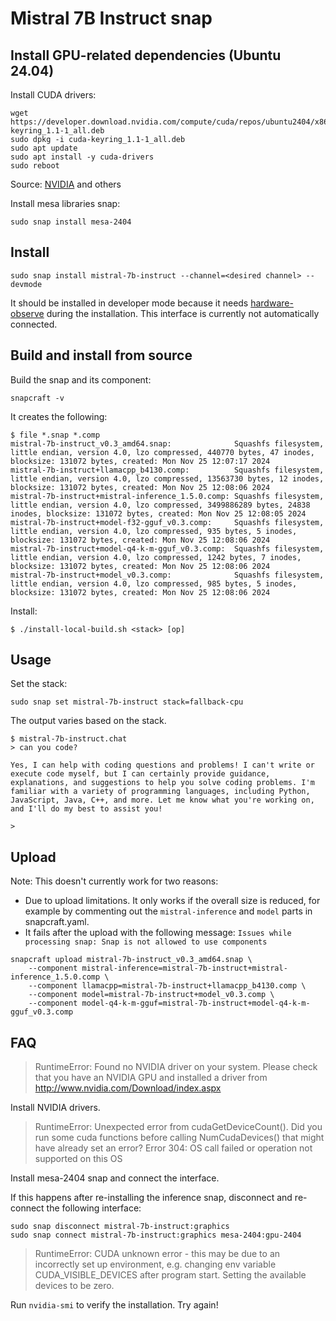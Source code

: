 # Mistral 7B Instruct snap

## Install GPU-related dependencies (Ubuntu 24.04)

Install CUDA drivers:
```shell
wget https://developer.download.nvidia.com/compute/cuda/repos/ubuntu2404/x86_64/cuda-keyring_1.1-1_all.deb
sudo dpkg -i cuda-keyring_1.1-1_all.deb
sudo apt update
sudo apt install -y cuda-drivers
sudo reboot
```
Source: [NVIDIA](https://docs.nvidia.com/cuda/cuda-installation-guide-linux/index.html#ubuntu) and others

Install mesa libraries snap:
```shell
sudo snap install mesa-2404
```

## Install
```console
sudo snap install mistral-7b-instruct --channel=<desired channel> --devmode
```

It should be installed in developer mode because it needs [hardware-observe](https://snapcraft.io/docs/hardware-observe-interface) during the installation.
This interface is currently not automatically connected.

## Build and install from source

Build the snap and its component:
```console
snapcraft -v
```

It creates the following:
```
$ file *.snap *.comp
mistral-7b-instruct_v0.3_amd64.snap:              Squashfs filesystem, little endian, version 4.0, lzo compressed, 440770 bytes, 47 inodes, blocksize: 131072 bytes, created: Mon Nov 25 12:07:17 2024
mistral-7b-instruct+llamacpp_b4130.comp:          Squashfs filesystem, little endian, version 4.0, lzo compressed, 13563730 bytes, 12 inodes, blocksize: 131072 bytes, created: Mon Nov 25 12:08:06 2024
mistral-7b-instruct+mistral-inference_1.5.0.comp: Squashfs filesystem, little endian, version 4.0, lzo compressed, 3499886289 bytes, 24838 inodes, blocksize: 131072 bytes, created: Mon Nov 25 12:08:05 2024
mistral-7b-instruct+model-f32-gguf_v0.3.comp:     Squashfs filesystem, little endian, version 4.0, lzo compressed, 935 bytes, 5 inodes, blocksize: 131072 bytes, created: Mon Nov 25 12:08:06 2024
mistral-7b-instruct+model-q4-k-m-gguf_v0.3.comp:  Squashfs filesystem, little endian, version 4.0, lzo compressed, 1242 bytes, 7 inodes, blocksize: 131072 bytes, created: Mon Nov 25 12:08:06 2024
mistral-7b-instruct+model_v0.3.comp:              Squashfs filesystem, little endian, version 4.0, lzo compressed, 985 bytes, 5 inodes, blocksize: 131072 bytes, created: Mon Nov 25 12:08:06 2024
```

Install: 
```console
$ ./install-local-build.sh <stack> [op]
```

## Usage

Set the stack:
```shell
sudo snap set mistral-7b-instruct stack=fallback-cpu
```

The output varies based on the stack.

```console
$ mistral-7b-instruct.chat 
> can you code?

Yes, I can help with coding questions and problems! I can't write or execute code myself, but I can certainly provide guidance, explanations, and suggestions to help you solve coding problems. I'm familiar with a variety of programming languages, including Python, JavaScript, Java, C++, and more. Let me know what you're working on, and I'll do my best to assist you!

> 
```

## Upload
Note: This doesn't currently work for two reasons:
- Due to upload limitations. It only works if the overall size is reduced, for example by commenting out the `mistral-inference` and `model` parts in snapcraft.yaml.
- It fails after the upload with the following message: `Issues while processing snap: Snap is not allowed to use components`

```console
snapcraft upload mistral-7b-instruct_v0.3_amd64.snap \
    --component mistral-inference=mistral-7b-instruct+mistral-inference_1.5.0.comp \
    --component llamacpp=mistral-7b-instruct+llamacpp_b4130.comp \
    --component model=mistral-7b-instruct+model_v0.3.comp \
    --component model-q4-k-m-gguf=mistral-7b-instruct+model-q4-k-m-gguf_v0.3.comp
```

## FAQ
> RuntimeError: Found no NVIDIA driver on your system. Please check that you have an NVIDIA GPU and installed a driver from http://www.nvidia.com/Download/index.aspx

Install NVIDIA drivers.


> RuntimeError: Unexpected error from cudaGetDeviceCount(). Did you run some cuda functions before calling NumCudaDevices() that might have already set an error? Error 304: OS call failed or operation not supported on this OS

Install mesa-2404 snap and connect the interface.

If this happens after re-installing the inference snap, disconnect and re-connect the following interface:
```shell
sudo snap disconnect mistral-7b-instruct:graphics
sudo snap connect mistral-7b-instruct:graphics mesa-2404:gpu-2404
```

> RuntimeError: CUDA unknown error - this may be due to an incorrectly set up environment, e.g. changing env variable CUDA_VISIBLE_DEVICES after program start. Setting the available devices to be zero.

Run `nvidia-smi` to verify the installation.
Try again!
